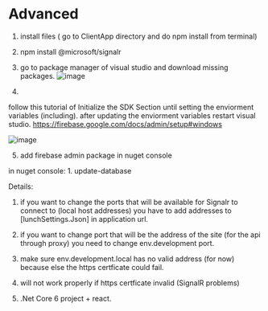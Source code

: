 # Advanced



1. install files ( go to ClientApp directory and do npm install from terminal)

2. npm install @microsoft/signalr


3. go to package manager of visual studio and download missing packages.
![image](https://user-images.githubusercontent.com/71297464/170661848-71e0fa1b-d1d9-47b3-9f8c-3dcad7acc0f0.png)




4.
follow this tutorial of Initialize the SDK Section until setting the enviorment variables (including).
after updating the enviorment variables restart visual studio.
https://firebase.google.com/docs/admin/setup#windows

![image](https://user-images.githubusercontent.com/71297464/173902356-c36b16e3-5048-40ff-921d-a842377c5158.png)


5. add firebase admin package in nuget console








in nuget console:
1.
 update-database










Details:

1. if you want to change the ports that will be available for Signalr to connect to (local host addresses) you have to add addresses to  [lunchSettings.Json]  in application url.
2. if you want to change port that will be the address of the site (for the api through proxy) you need to change env.development port.
3. make sure env.development.local has no valid address (for now) because else the https certficate could fail.
4.  will not work properly if https certficate invalid (SignalR problems)

5. .Net Core 6 project + react. 
